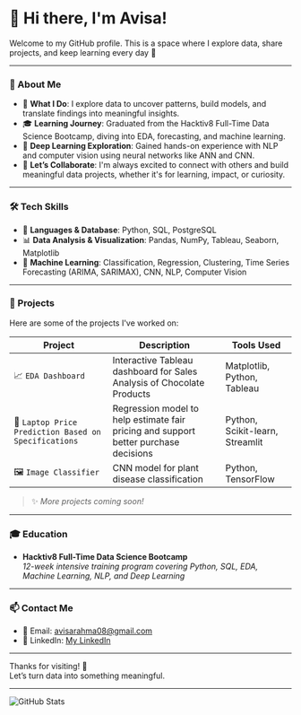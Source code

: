 # 👋 Hi there, I'm Avisa!

Welcome to my GitHub profile. This is a space where I explore data, share projects, and keep learning every day 🚀

---

### 🚀 About Me

- 📌 **What I Do**: I explore data to uncover patterns, build models, and translate findings into meaningful insights.  
- 🎓 **Learning Journey**: Graduated from the Hacktiv8 Full-Time Data Science Bootcamp, diving into EDA, forecasting, and machine learning.  
- 🤖 **Deep Learning Exploration**: Gained hands-on experience with NLP and computer vision using neural networks like ANN and CNN.  
- 🤝 **Let’s Collaborate**: I'm always excited to connect with others and build meaningful data projects, whether it's for learning, impact, or curiosity.

---

### 🛠 Tech Skills

- 🐍 **Languages & Database**: Python, SQL, PostgreSQL  
- 📊 **Data Analysis & Visualization**: Pandas, NumPy, Tableau, Seaborn, Matplotlib  
- 🤖 **Machine Learning**: Classification, Regression, Clustering, Time Series Forecasting (ARIMA, SARIMAX), CNN, NLP, Computer Vision

---

### 📂 Projects

Here are some of the projects I've worked on:

| Project | Description | Tools Used |
|--------|-------------|-------------|
| 📈 `EDA Dashboard` | Interactive Tableau dashboard for Sales Analysis of Chocolate Products | Matplotlib, Python, Tableau |
| 🧠 `Laptop Price Prediction Based on Specifications` | Regression model to help estimate fair pricing and support better purchase decisions | Python, Scikit-learn, Streamlit |
| 🖼️ `Image Classifier` | CNN model for plant disease classification | Python, TensorFlow |

> ✨ *More projects coming soon!*

---

### 🎓 Education

- **Hacktiv8 Full-Time Data Science Bootcamp**  
  *12-week intensive training program covering Python, SQL, EDA, Machine Learning, NLP, and Deep Learning*

---

### 📫 Contact Me

- 📧 Email: [avisarahma08@gmail.com](avisarahma08@gmail.com)
- 💼 LinkedIn: [My LinkedIn](https://www.linkedin.com/in/avisa-rahma-benedicta-7b354a200/)  

<!--
- 🌐 Portfolio / Website (optional): [your-portfolio.com](https://your-portfolio.com)
-->

---

Thanks for visiting! 🙌  
Let’s turn data into something meaningful.


---

![GitHub Stats](https://github-readme-stats.vercel.app/api?username=avisarahmab&show_icons=true&theme=radical)


<!--
**avisarahmab/avisarahmab** is a ✨ _special_ ✨ repository because its `README.md` (this file) appears on your GitHub profile.

Here are some ideas to get you started:

- 🔭 I’m currently working on ...
- 🌱 I’m currently learning ...
- 👯 I’m looking to collaborate on ...
- 🤔 I’m looking for help with ...
- 💬 Ask me about ...
- 📫 How to reach me: ...
- 😄 Pronouns: ...
- ⚡ Fun fact: ...
-->
